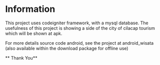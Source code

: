 # Information

This project uses codeigniter framework, with a mysql database. The usefulness of this project is showing a side of the city of cilacap tourism which will be shown at apk. 

For more details source code android, see the project at android_wisata   
(also available within the download package for offline use)

** Thank You** 

